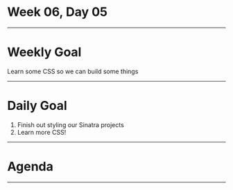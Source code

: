 # Week 06, Day 05

---

# Weekly Goal

Learn some CSS so we can build some things

---

# Daily Goal

1. Finish out styling our Sinatra projects
2. Learn more CSS!

---

# Agenda

---



